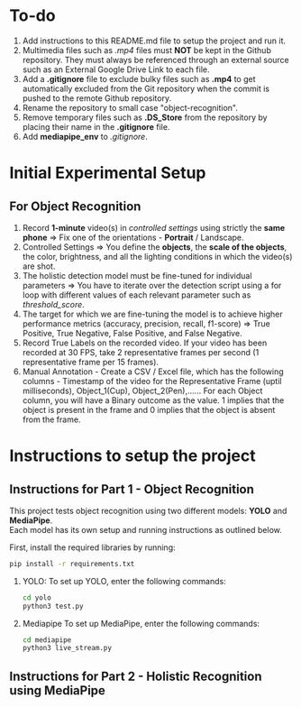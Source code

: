 # To-do

1. Add instructions to this README.md file to setup the project and run it.
2. Multimedia files such as _.mp4_ files must **NOT** be kept in the Github repository. They must always be referenced through an external source such as an External Google Drive Link to each file.
3. Add a **.gitignore** file to exclude bulky files such as **.mp4** to get automatically excluded from the Git repository when the commit is pushed to the remote Github repository.
4. Rename the repository to small case "object-recognition".
5. Remove temporary files such as **.DS_Store** from the repository by placing their name in the **.gitignore** file.
6. Add **mediapipe_env** to _.gitignore_.


# Initial Experimental Setup

## For Object Recognition
1. Record **1-minute** video(s) in _controlled settings_ using strictly the **same phone** => Fix one of the orientations - **Portrait** / Landscape.
2. Controlled Settings => You define the **objects**, the **scale of the objects**, the color, brightness, and all the lighting conditions in which the video(s) are shot.
3. The holistic detection model must be fine-tuned for individual parameters => You have to iterate over the detection script using a for loop with different values of each relevant parameter such as _threshold_score_.
4. The target for which we are fine-tuning the model is to achieve higher performance metrics (accuracy, precision, recall, f1-score) => True Positive, True Negative, False Positive, and False Negative.
5. Record True Labels on the recorded video. If your video has been recorded at 30 FPS, take 2 representative frames per second (1 representative frame per 15 frames).
6. Manual Annotation - Create a CSV / Excel file, which has the following columns - Timestamp of the video for the Representative Frame (uptil milliseconds), Object_1(Cup), Object_2(Pen),...... For each Object column, you will have a Binary outcome as the value. 1 implies that the object is present in the frame and 0 implies that the object is absent from the frame.

# Instructions to setup the project

## Instructions for Part 1 - Object Recognition

This project tests object recognition using two different models: **YOLO** and **MediaPipe**.  
Each model has its own setup and running instructions as outlined below.

First, install the required libraries by running:
```bash
pip install -r requirements.txt
```
1. YOLO:
   To set up YOLO, enter the following commands:
   ```bash
   cd yolo
   python3 test.py
   ```

2. Mediapipe
   To set up MediaPipe, enter the following commands:
   ```bash
   cd mediapipe
   python3 live_stream.py
    ```


## Instructions for Part 2 - Holistic Recognition using MediaPipe


